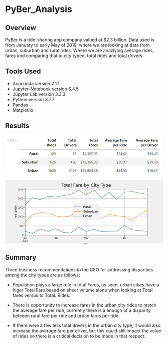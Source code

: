 # PyBer_Analysis

## Overview 

PyBer is a ride-sharing app company valued at $2.3 billion. Data used is from January to early May of 2019, where we are looking at data from urban, suburban and rural rides. Where we are anazlying average rides, fares and comparing that to city typed. total rides and total drivers.

## Tools Used
* Anaconda version 2.1.1
* Jupyter-Notebook version 6.4.5
* Jupyter Lab version 3.3.3
* Python version 3.7.7
* Pandas
* Matplotlib

## Results

![Pyber_sum_DF.png](analysis/Pyber_sum_DF.png)

![Pyber_fare_summary.png](analysis/Pyber_fare_summary.png)

## Summary
Three business recommendations to the CEO for addressing disparities among the city types are as follows:
    
* Population plays a large role in total Fares, as seen, urban cities have a higer Total Fare based on sheer volume alone when looking at Total fares versus to TotaL Rides.
    
* There is opportunity to increase fares in the urban city rides to match the average fare per ride, currently there is a enough of a disparity beteeen rural fare per ride and urban fares per ride.  

* If there were a few less total drivers in the urban city type, it would also increase the average fare per driver, but this could still impact the volue of rides so there is a critical decision to be made in that respect.

